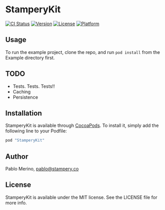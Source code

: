 # StamperyKit

[![CI Status](http://img.shields.io/travis/stampery/StamperyKit.svg?style=flat)](https://travis-ci.org/stampery/StamperyKit)
[![Version](https://img.shields.io/cocoapods/v/StamperyKit.svg?style=flat)](http://cocoapods.org/pods/StamperyKit)
[![License](https://img.shields.io/cocoapods/l/StamperyKit.svg?style=flat)](http://cocoapods.org/pods/StamperyKit)
[![Platform](https://img.shields.io/cocoapods/p/StamperyKit.svg?style=flat)](http://cocoapods.org/pods/StamperyKit)

## Usage

To run the example project, clone the repo, and run `pod install` from the Example directory first.

## TODO

- Tests. Tests. Tests!!
- Caching
- Persistence

## Installation

StamperyKit is available through [CocoaPods](http://cocoapods.org). To install
it, simply add the following line to your Podfile:

```ruby
pod "StamperyKit"
```

## Author

Pablo Merino, pablo@stampery.co

## License

StamperyKit is available under the MIT license. See the LICENSE file for more info.
